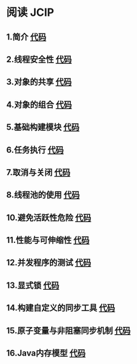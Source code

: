 # 阅读 JCIP


## 1.简介 [代码](https://github.com/vonzhou/JavaConcurrencyInPractice/tree/master/src/main/java/com/vonzhou/learn/jcip/introduction)
## 2.线程安全性 [代码](https://github.com/vonzhou/JavaConcurrencyInPractice/tree/master/src/main/java/com/vonzhou/learn/jcip/threadsafe)
## 3.对象的共享 [代码](https://github.com/vonzhou/JavaConcurrencyInPractice/tree/master/src/main/java/com/vonzhou/learn/jcip/shareobject)
## 4.对象的组合 [代码](https://github.com/vonzhou/JavaConcurrencyInPractice/tree/master/src/main/java/com/vonzhou/learn/jcip/composingobjects)
## 5.基础构建模块 [代码](https://github.com/vonzhou/JavaConcurrencyInPractice/tree/master/src/main/java/com/vonzhou/learn/jcip/buildingblocks)
## 6.任务执行 [代码](https://github.com/vonzhou/JavaConcurrencyInPractice/tree/master/src/main/java/com/vonzhou/learn/jcip/c6_taskexecution)
## 7.取消与关闭 [代码](https://github.com/vonzhou/JavaConcurrencyInPractice/tree/master/src/main/java/com/vonzhou/learn/jcip/shutdown)
## 8.线程池的使用 [代码](https://github.com/vonzhou/JavaConcurrencyInPractice/tree/master/src/main/java/com/vonzhou/learn/jcip/threadpools)
## 10.避免活跃性危险 [代码](https://github.com/vonzhou/JavaConcurrencyInPractice/tree/master/src/main/java/com/vonzhou/learn/jcip/livenesshazards)
## 11.性能与可伸缩性 [代码](https://github.com/vonzhou/JavaConcurrencyInPractice/tree/master/src/main/java/com/vonzhou/learn/jcip/performance)
## 12.并发程序的测试 [代码](https://github.com/vonzhou/JavaConcurrencyInPractice/tree/master/src/main/java/com/vonzhou/learn/jcip/testingconcurrent)
## 13.显式锁 [代码](https://github.com/vonzhou/JavaConcurrencyInPractice/tree/master/src/main/java/com/vonzhou/learn/jcip/explicitlocks)
## 14.构建自定义的同步工具 [代码](https://github.com/vonzhou/JavaConcurrencyInPractice/tree/master/src/main/java/com/vonzhou/learn/jcip/custom)
## 15.原子变量与非阻塞同步机制 [代码](https://github.com/vonzhou/JavaConcurrencyInPractice/tree/master/src/main/java/com/vonzhou/learn/jcip/atomicvariable)
## 16.Java内存模型 [代码](https://github.com/vonzhou/JavaConcurrencyInPractice/tree/master/src/main/java/com/vonzhou/learn/jcip/jmm)